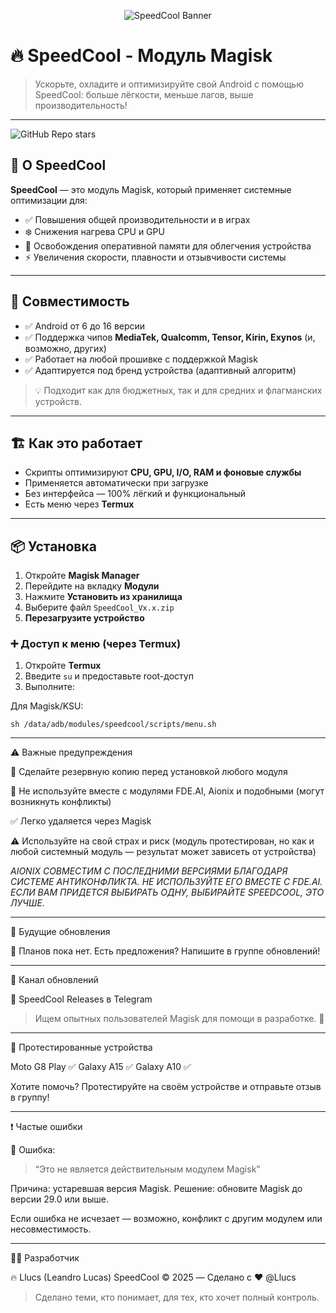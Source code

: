 <p align="center">
  <img src="https://raw.githubusercontent.com/Llucs/SpeedCool-Modulo-Magisk/main/banner.png" alt="SpeedCool Banner" />
</p>

# 🔥 SpeedCool - Модуль Magisk

> Ускорьте, охладите и оптимизируйте свой Android с помощью SpeedCool: больше лёгкости, меньше лагов, выше производительность!

---

![GitHub Repo stars](https://img.shields.io/github/stars/Llucs/SpeedCool-Magisk-Module?style=social)

## 🚀 О SpeedCool

**SpeedCool** — это модуль Magisk, который применяет системные оптимизации для:

- ✅ Повышения общей производительности и в играх
- ❄️ Снижения нагрева CPU и GPU
- 🧠 Освобождения оперативной памяти для облегчения устройства
- ⚡ Увеличения скорости, плавности и отзывчивости системы

---

## 📱 Совместимость

- ✅ Android от 6 до 16 версии
- ✅ Поддержка чипов **MediaTek, Qualcomm, Tensor, Kirin, Exynos** (и, возможно, других)
- ✅ Работает на любой прошивке с поддержкой Magisk
- ✅ Адаптируется под бренд устройства (адаптивный алгоритм)

> 💡 Подходит как для бюджетных, так и для средних и флагманских устройств.

---

## 🏗️ Как это работает

- Скрипты оптимизируют **CPU, GPU, I/O, RAM и фоновые службы**
- Применяется автоматически при загрузке
- Без интерфейса — 100% лёгкий и функциональный
- Есть меню через **Termux**

---

## 📦 Установка

1. Откройте **Magisk Manager**
2. Перейдите на вкладку **Модули**
3. Нажмите **Установить из хранилища**
4. Выберите файл `SpeedCool_Vx.x.zip`
5. **Перезагрузите устройство**

### ➕ Доступ к меню (через Termux)

1. Откройте **Termux**
2. Введите `su` и предоставьте root-доступ
3. Выполните:

Для Magisk/KSU:

`sh /data/adb/modules/speedcool/scripts/menu.sh`


---

⚠️ Важные предупреждения

💾 Сделайте резервную копию перед установкой любого модуля

🚫 Не используйте вместе с модулями FDE.AI, Aionix и подобными (могут возникнуть конфликты)

✅ Легко удаляется через Magisk

⚠️ Используйте на свой страх и риск (модуль протестирован, но как и любой системный модуль — результат может зависеть от устройства)

*AIONIX СОВМЕСТИМ С ПОСЛЕДНИМИ ВЕРСИЯМИ БЛАГОДАРЯ СИСТЕМЕ АНТИКОНФЛИКТА. НЕ ИСПОЛЬЗУЙТЕ ЕГО ВМЕСТЕ С FDE.AI. ЕСЛИ ВАМ ПРИДЕТСЯ ВЫБИРАТЬ ОДНУ, ВЫБИРАЙТЕ SPEEDCOOL, ЭТО ЛУЧШЕ.*


---

🔧 Будущие обновления

📢 Планов пока нет. Есть предложения? Напишите в группе обновлений!


---

📢 Канал обновлений

🔗 SpeedCool Releases в Telegram

> Ищем опытных пользователей Magisk для помощи в разработке. 💪




---

📱 Протестированные устройства

Moto G8 Play ✅
Galaxy A15 ✅
Galaxy A10 ✅

Хотите помочь? Протестируйте на своём устройстве и отправьте отзыв в группу!


---

❗ Частые ошибки

🔸 Ошибка:

> “Это не является действительным модулем Magisk”



Причина: устаревшая версия Magisk.
Решение: обновите Magisk до версии 29.0 или выше.

Если ошибка не исчезает — возможно, конфликт с другим модулем или несовместимость.


---

👨‍💻 Разработчик

🔥 Llucs (Leandro Lucas)
SpeedCool © 2025 — Сделано с ❤️ @Llucs

> Сделано теми, кто понимает, для тех, кто хочет полный контроль.